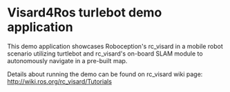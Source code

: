 Visard4Ros turlebot demo application
====================================

This demo application showcases Roboception's rc_visard in a mobile robot
scenario utilizing turtlebot and rc_visard's on-board SLAM module to
autonomously navigate in a pre-built map.

Details about running the demo can be found on rc_visard wiki page: http://wiki.ros.org/rc_visard/Tutorials
